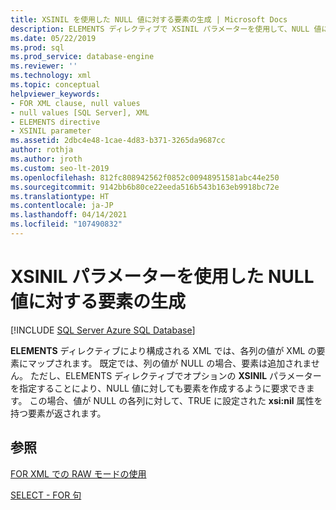 ```yaml
---
title: XSINIL を使用した NULL 値に対する要素の生成 | Microsoft Docs
description: ELEMENTS ディレクティブで XSINIL パラメーターを使用して、NULL 値に対して XML 要素を生成する方法について学習します。
ms.date: 05/22/2019
ms.prod: sql
ms.prod_service: database-engine
ms.reviewer: ''
ms.technology: xml
ms.topic: conceptual
helpviewer_keywords:
- FOR XML clause, null values
- null values [SQL Server], XML
- ELEMENTS directive
- XSINIL parameter
ms.assetid: 2dbc4e48-1cae-4d83-b371-3265da9687cc
author: rothja
ms.author: jroth
ms.custom: seo-lt-2019
ms.openlocfilehash: 812fc808942562f0852c00948951581abc44e250
ms.sourcegitcommit: 9142bb6b80ce22eeda516b543b163eb9918bc72e
ms.translationtype: HT
ms.contentlocale: ja-JP
ms.lasthandoff: 04/14/2021
ms.locfileid: "107490832"
---
```

# <a name="generate-elements-for-null-values-with-the-xsinil-parameter"></a>XSINIL パラメーターを使用した NULL 値に対する要素の生成

[!INCLUDE [SQL Server Azure SQL Database](../../includes/applies-to-version/sql-asdb.md)]

**ELEMENTS** ディレクティブにより構成される XML では、各列の値が XML の要素にマップされます。 既定では、列の値が NULL の場合、要素は追加されません。 ただし、ELEMENTS ディレクティブでオプションの **XSINIL** パラメーターを指定することにより、NULL 値に対しても要素を作成するように要求できます。 この場合、値が NULL の各列に対して、TRUE に設定された **xsi:nil** 属性を持つ要素が返されます。  
  
## <a name="see-also"></a>参照

[FOR XML での RAW モードの使用](../../relational-databases/xml/use-raw-mode-with-for-xml.md)

[SELECT - FOR 句](../../t-sql/queries/select-for-clause-transact-sql.md)
